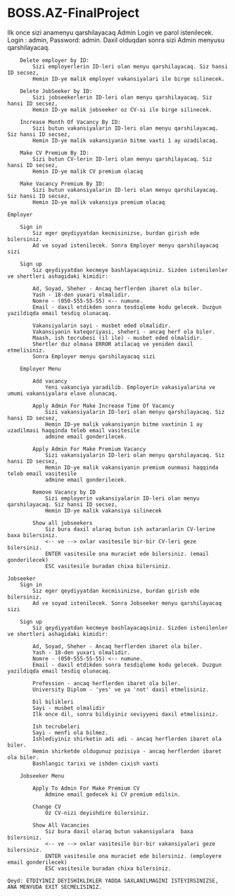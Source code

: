# BOSS.AZ-FinalProject

Ilk once sizi anamenyu qarshilayacaq
	Admin
		Login ve parol istenilecek. Login : admin, Password: admin.
		Daxil olduqdan sonra sizi Admin menyusu qarshilayacaq.
		
		Delete employer by ID:
			Sizi employerlerin ID-leri olan menyu qarshilayacaq. Siz hansi ID secsez,
			Hemin ID-ye malik employer vakansiyalari ile birge silinecek.
		
		Delete JobSeeker by ID:
			Sizi jobseekerlerin ID-leri olan menyu qarshilayacaq. Siz hansi ID secsez,
			Hemin ID-ye malik jobseeker oz CV-si ile birge silinecek.

		İncrease Month Of Vacancy By ID:
			Sizi butun vakansiyalarin ID-leri olan menyu qarshilayacaq. Siz hansi ID secsez,
			Hemin ID-ye malik vakansiyanin bitme vaxti 1 ay uzadilacaq.

		Make CV Premium By ID:
			Sizi butun CV-lerin ID-leri olan menyu qarshilayacaq. Siz hansi ID secsez,
			Hemin ID-ye malik CV premium olacaq

		Make Vacancy Premium By ID:
			Sizi butun vakansiyalarin ID-leri olan menyu qarshilayacaq. Siz hansi ID secsez,
			Hemin ID-ye malik vakansiya premium olacaq

	Employer

		Sign in
			Siz eger qeydiyyatdan kecmisinizse, burdan girish ede bilersiniz.
			Ad ve soyad istenilecek. Sonra Employer menyu qarshilayacaq sizi

		Sign up
			Siz qeydiyyatdan kecmeye bashlayacaqsiniz. Sizden istenilenler ve shertleri ashagidaki kimidir:
	
			Ad, Soyad, Sheher - Ancaq herflerden ibaret ola biler.
			Yash - 18-den yuxari olmalidir.
			Nomre - (050-555-55-55) <-- numune.
			Email - daxil etdikden sonra tesdiqleme kodu gelecek. Duzgun yazildiqda email tesdiq olunacaq.
			
			Vakansiyalarin sayi - musbet eded olmalidir.
			Vakansiyanin kateqoriyasi, sheheri - ancaq herf ola biler.
			Maash, ish tecrubesi (il ile) - musbet eded olmalidir.
			Shertler duz olmasa ERROR atilacaq ve yeniden daxil etmelisiniz.
			Sonra Employer menyu qarshilayacaq sizi

		Employer Menu

			Add vacancy
				Yeni vakanciya yaradilib. Employerin vakasiyalarina ve umumi vakansiyalara elave olunacaq.

			Apply Admin For Make Increase Time Of Vacancy
				Sizi vakansiyalarin ID-leri olan menyu qarshilayacaq. Siz hansi ID secsez,
				Hemin ID-ye malik vakansiyanin bitme vaxtinin 1 ay uzadilmasi haqqinda teleb email vasitesile 
				admine email gonderilecek.

			Apply Admin For Make Premium Vacancy
				Sizi vakansiyalarin ID-leri olan menyu qarshilayacaq. Siz hansi ID secsez,
				Hemin ID-ye malik vakansiyanin premium ounmasi haqqinda teleb email vasitesile 
				admine email gonderilecek.

			Remove Vacancy by ID
				Sizi employerin vakansiyalarin ID-leri olan menyu qarshilayacaq. Siz hansi ID secsez,
				Hemin ID-ye malik vakansiya silinecek

			Show all jobseekers
				Siz bura daxil olaraq butun ish axtaranlarin CV-lerine baxa bilersiniz.
				<-- ve --> oxlar vasitesile bir-bir CV-leri geze bilersiniz.
				ENTER vasitesile ona muraciet ede bilersiniz. (email gonderilecek)
				ESC vasitesile buradan chixa bilersiniz.

	Jobseeker
		Sign in
			Siz eger qeydiyyatdan kecmisinizse, burdan girish ede bilersiniz.
			Ad ve soyad istenilecek. Sonra Jobseeker menyu qarshilayacaq sizi

		Sign up
			Siz qeydiyyatdan kecmeye bashlayacaqsiniz. Sizden istenilenler ve shertleri ashagidaki kimidir:
			
			Ad, Soyad, Sheher - Ancaq herflerden ibaret ola biler.
			Yash - 18-den yuxari olmalidir.
			Nomre - (050-555-55-55) <-- numune.
			Email - daxil etdikden sonra tesdiqleme kodu gelecek. Duzgun yazildiqda email tesdiq olunacaq.

			Profession - ancaq herflerden ibaret ola biler.
			University Diplom - 'yes' ve ya 'not' daxil etmelisiniz.

			Dil bilikleri
			Sayi - musbet olmalidir
			Ilk once dil, sonra bildiyiniz seviyyeni daxil etmelisiniz.
			
			Ish tecrubeleri
			Sayi - menfi ola bilmez.
			Ishlediyiniz shirketin adi adi - ancaq herflerden ibaret ola biler.
			Hemin shirketde oldugunuz pozisiya - ancaq herflerden ibaret ola biler.
			Bashlangic tarixi ve ishden cixish vaxti

		Jobseeker Menu
	
			Apply To Admin For Make Premium CV
				Admine email gedecek ki CV premium edilsin.

			Change CV
				Oz CV-nizi deyishdire bilersiniz.

			Show All Vacancies
				Siz bura daxil olaraq butun vakansiyalara  baxa bilersiniz.
				<-- ve --> oxlar vasitesile bir-bir vakansiyalari geze bilersiniz.
				ENTER vasitesile ona muraciet ede bilersiniz. (employere email gonderilecek)
				ESC vasitesile buradan chixa bilersiniz.

	Qeyd: ETDIYINIZ DEYISHIKLIKLER YADDA SAXLANILMAGINI ISTEYIRSINIZSE, ANA MENYUDA EXIT SECMELISINIZ.
	

	


